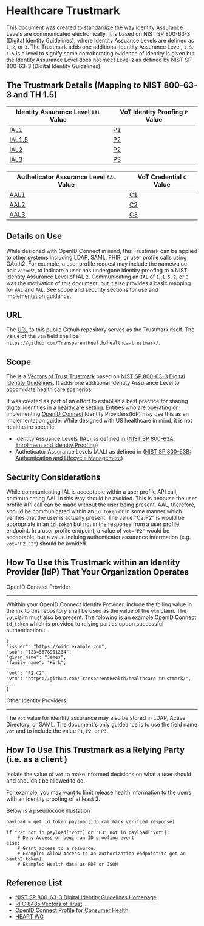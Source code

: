 # Healthcare Trustmark


This document was created to standardize the way Identity Assurance Levels are communicated electronically.  It is based on
NIST SP 800-63-3 (Digital Identity Guidelines), where Identity Assuance Levels are defined as `1`, `2`, or `3`.  The Trustmark adds one additional Identity Assurance Level, `1.5`.  `1.5` is a level to signify some corroborating evidence of identity is given but the Identity Assurance Level does not meet Level `2` as defined by NIST SP 800-63-3 (Digital Identity Guidelines).



The Trustmark Details (Mapping to NIST 800-63-3 and TH 1.5)
------------------------------------------------------------

| Identity Assurance Level `IAL` Value                        | VoT Identity Proofing `P` Value                      |
| ----------------------------------------------------------- | ---------------------------------------------------- |
| [IAL1](https://pages.nist.gov/800-63-3/sp800-63a.html#sec4) | [P1](https://tools.ietf.org/html/rfc8485#section-2.1)|       
| [IAL1.5](https://github.com/TransparentHealth/healthcare-trustmark/blob/main/ial-1-5-definition.md) | [P2](https://tools.ietf.org/html/rfc8485#section-2.1)|
| [IAL2](https://pages.nist.gov/800-63-3/sp800-63a.html#sec4) | [P2](https://tools.ietf.org/html/rfc8485#section-2.1)|
| [IAL3](https://pages.nist.gov/800-63-3/sp800-63a.html#sec4) | [P3](https://tools.ietf.org/html/rfc8485#section-2.1)|


| Autheticator Assurance Level `AAL` Value                    | VoT Credential `C` Value                             |
| ----------------------------------------------------------- | ---------------------------------------------------- |
| [AAL1](https://pages.nist.gov/800-63-3/sp800-63b.html#sec4) | [C1](https://tools.ietf.org/html/rfc8485#section-2.2)|
| [AAL2](https://pages.nist.gov/800-63-3/sp800-63b.html#sec4) | [C2](https://tools.ietf.org/html/rfc8485#section-2.2)|   
| [AAL3](https://pages.nist.gov/800-63-3/sp800-63b.html#sec4) | [C3](https://tools.ietf.org/html/rfc8485#section-2.2)|   
 


Details on Use
--------------

While designed with OpenID Connect in mind, this Trustmark can be applied to other systems including LDAP, SAML, FHIR, or user profile calls using OAuth2.  For example, a user profile request may include the name\value pair `vot`=`P2`, to indicate a user has undergone identity proofing to a NIST Identity Assurance Level of IAL `2`. Communicating an `IAL` of `1`,,`1.5`, `2`, or `3` was the motivation of this document, but it also provides a basic mapping for `AAL` and `FAL`. See scope and security sections for use and implementation guidance.



URL
---

The [URL](https://github.com/TransparentHealth/800-63-3-trustmark/) to this public Github repository serves as the Trustmark itself.  The value of the `vtm` field shall be `https://github.com/TransparentHealth/healthca-trustmark/`.

Scope
-----


The is a [Vectors of Trust Trustmark](https://tools.ietf.org/html/rfc8485) based on 
[NIST SP 800-63-3 Digital Identity Guidelines](https://pages.nist.gov/800-63-3/).  It adds one additional Identity Assurance Level to accomidate health care scenerios.


It was created as part of an effort to establish a best practice for sharing digital identities in a healthcare setting. Entities who are operating or implementing [OpenID Connect](https://openid.net/connect/) Identity Providers(IdP) may use this as an implementation guide. While designed with US healthcare in mind, it is not healthcare specific.


* Identity Assuance Levels (IAL) as defined in ([NIST SP 800-63A: Enrollment and Identity Proofing](https://nvlpubs.nist.gov/nistpubs/SpecialPublications/NIST.SP.800-63a.pdf))
* Autheticator Assurance Levels (AAL) as defined in ([NIST SP 800-63B: Authentication and Lifecycle Management](https://nvlpubs.nist.gov/nistpubs/SpecialPublications/NIST.SP.800-63b.pdf))

Security Considerations
-----------------------

While communicating IAL is acceptable within a user profile API call, communicating AAL in this way should be avoided.  This is because the user profile API call can be made without the user being present. AAL, therefore, should be communicated within an `id_token` or in some manner which verifies  that the user is actually present.  The value "C2.P2" is would be appropriate in an `id_token` but not in the response from a user profile endpoint.  In a user profile endpoint, a value of `vot="P2"` would be acceptable, but a value incluing authenticator assurance information (e.g. `vot="P2.C2"`) should be avoided.


How To Use this Trustmark within an Identity Provider (IdP) That Your Organization Operates
-------------------------------------------------------------------------------------------


OpenID Connect Provider
_______________________


Whithin your OpenID Connect Identity Provider, include the folling value in the ink to this repository shall be used as the value of the `vtm` claim. The `vot`claim must also be present. The folowing is an example  OpenID Connect `id_token` which is provided to relying parties updon successful authentication.:

    {
    "issuer": "https://oidc.example.com",
    "sub": "12345678901234",
    "given_name": "James",
    "family_name": "Kirk",
    ...
    "vot": "P2.C2",
    "vtm": "https://github.com/TransparentHealth/healthcare-trustmark/",
    ...
    }

Other Identity Providers
________________________


The `vot` value for identity assurance may also be stored in LDAP, Active Directory, or SAML. The document's only guideance is to use the field name `vot` and to include the value `P1`, `P2`, or `P3`.


How To Use This Trustmark as a Relying Party (i.e. as a client )
----------------------------------------------------------------

Isolate the value of  `vot` to make informed decisions on what a user should and shouldn't be allowed to do.

For example, you may want to limit release health information to the users with an Identity proofing of at least 2.

Below is a pseudocode illustation


    payload = get_id_token_payload(idp_callback_verified_response)

    if "P2" not in payload["vot"] or "P3" not in payload["vot"]: 
        # Deny Access or begin an ID proofing event
    else:
        # Grant access to a resource.
        # Example: Allow Access to an authorization endpoint(to get an oauth2 token).
        # Example: Health data as PDF or JSON




Reference List
--------------

* [NIST SP 800-63-3 Digital Identity Guidelines Homepage](https://pages.nist.gov/800-63-3/) 
* [RFC 8485 Vectors of Trust](https://tools.ietf.org/html/rfc8485)
* [OpenID Connect Profile for Consumer Health](https://github.com/TransparentHealth/openid-connect-consumerhealth-profile/blob/master/README.md)
* [HEART WG](https://openid.net/wg/heart/)

